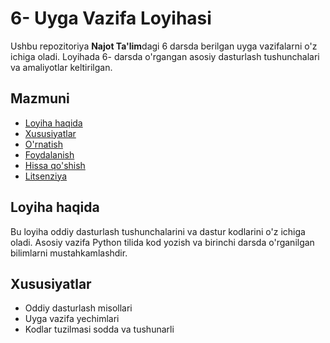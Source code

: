 # 6- Uyga Vazifa Loyihasi

Ushbu repozitoriya **Najot Ta'lim**dagi 6 darsda berilgan uyga vazifalarni o'z ichiga oladi. Loyihada 6- darsda o'rgangan asosiy dasturlash tushunchalari va amaliyotlar keltirilgan.

## Mazmuni

- [Loyiha haqida](#loyiha-haqida)
- [Xususiyatlar](#xususiyatlar)
- [O'rnatish](#o'rnatish)
- [Foydalanish](#foydalanish)
- [Hissa qo'shish](#hissa-qo'shish)
- [Litsenziya](#litsenziya)

## Loyiha haqida

Bu loyiha oddiy dasturlash tushunchalarini va dastur kodlarini o'z ichiga oladi. Asosiy vazifa Python tilida kod yozish va birinchi darsda o'rganilgan bilimlarni mustahkamlashdir.

## Xususiyatlar

- Oddiy dasturlash misollari
- Uyga vazifa yechimlari
- Kodlar tuzilmasi sodda va tushunarli

